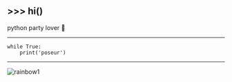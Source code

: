 ## \>>> hi()
python party lover 🌈
***
```
while True:
    print('poseur')
```
***
![rainbow1](https://user-images.githubusercontent.com/73784126/120068063-69053900-c087-11eb-8c30-85d86608b309.gif)
